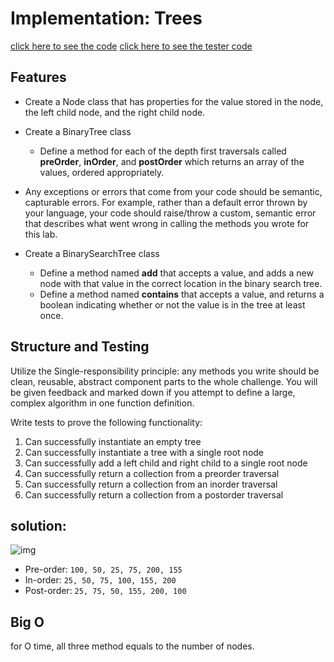 # Implementation: Trees

[click here to see the code](tree.py)
[click here to see the tester code](../../../tests/challenges/../data_structures/tree/test_tree.py)

## Features
- Create a Node class that has properties for the value stored in the node, the left child node, and the right child node.
- Create a BinaryTree class
    - Define a method for each of the depth first traversals called **preOrder**, **inOrder**, and **postOrder** which returns an array of the values, ordered appropriately.
- Any exceptions or errors that come from your code should be semantic, capturable errors. For example, rather than a default error thrown by your language, your code should raise/throw a custom, semantic error that describes what went wrong in calling the methods you wrote for this lab.

- Create a BinarySearchTree class
    - Define a method named **add** that accepts a value, and adds a new node with that value in the correct location in the binary search tree.
    - Define a method named **contains** that accepts a value, and returns a boolean indicating whether or not the value is in the tree at least once.

## Structure and Testing
Utilize the Single-responsibility principle: any methods you write should be clean, reusable, abstract component parts to the whole challenge. You will be given feedback and marked down if you attempt to define a large, complex algorithm in one function definition.

Write tests to prove the following functionality:

1. Can successfully instantiate an empty tree
2. Can successfully instantiate a tree with a single root node
3. Can successfully add a left child and right child to a single root node
4. Can successfully return a collection from a preorder traversal
5. Can successfully return a collection from an inorder traversal
6. Can successfully return a collection from a postorder traversal

## solution:
![img](https://codefellows.github.io/common_curriculum/data_structures_and_algorithms/Code_401/class-15/resources/images/BinaryTree1.PNG)

- Pre-order:  ```100, 50, 25, 75, 200, 155```
- In-order: ```25, 50, 75, 100, 155, 200```
- Post-order: ```25, 75, 50, 155, 200, 100```


## Big O
for O time, all three method equals to the number of nodes.

